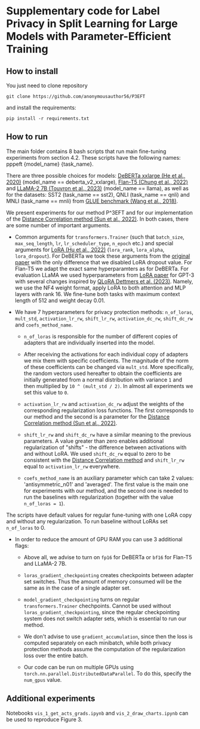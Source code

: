 # Supplementary code for Label Privacy in Split Learning for Large Models with Parameter-Efficient Training

## How to install

You just need to clone repository

```
git clone https://github.com/anonymousauthor56/P3EFT
```

and install the requirements:

```
pip install -r requirements.txt
```

## How to run

The main folder contains 8 bash scripts that run main fine-tuning experiments from section 4.2. These scripts have the following names: pppeft {model_name} {task_name}.

There are three possible choices for models: [DeBERTa xxlarge (He et al., 2020)](https://arxiv.org/abs/2006.03654) (model_name == deberta_v2_xxlarge), [Flan-T5 (Chung et al., 2022)](https://arxiv.org/abs/2210.11416) and [LLaMA-2 7B (Touvron et al., 2023)](https://arxiv.org/abs/2307.09288) (model_name == llama), as well as for the datasets: SST2 (task_name == sst2), QNLI (task_name == qnli) and MNLI (task_name == mnli) from [GLUE benchmark (Wang et al., 2018)](https://arxiv.org/abs/1804.07461).

We present experiments for our method P^3EFT and for our implementation of the [Distance Correlation method (Sun et al., 2022)](https://arxiv.org/abs/2203.01451). In both cases, there are some number of important arguments.

* Common arguments for `transformers.Trainer` (such that `batch_size`, `max_seq_length`, `lr`, `lr_scheduler_type`, `n_epoch` etc.) and special arguments for [LoRA (Hu et al., 2022)](https://arxiv.org/abs/2106.09685) (`lora_rank`, `lora_alpha`, `lora_dropout`). For DeBERTa we took these arguments from the [original paper](https://arxiv.org/abs/2106.09685) with the only difference that we disabled LoRA dropout value. For Flan-T5 we adapt the exact same hyperparamters as for DeBERTa. For evaluation LLaMA we used hyperparameters from [LoRA paper](https://arxiv.org/abs/2106.09685) for GPT-3 with several changes inspired by [QLoRA Dettmers et al. (2023)](https://arxiv.org/abs/2305.14314). Namely, we use the NF4 weight format, apply LoRA to both attention and MLP layers with rank 16. We fine-tune both tasks with maximum context length of 512 and weight decay 0.01.

* We have 7 hyperparameters for privacy protection methods: `n_of_loras`, `mult_std`, `activation_lr_rw`, `shift_lr_rw`, `activation_dc_rw`, `shift_dc_rw` and `coefs_method_name`. 

    * `n_of_loras` is responsible for the number of different copies of adapters that are individually inserted into the model. 

    * After receiving the activations for each individual copy of adapters we mix them with specific coefficients. The magnitude of the norm of these coefficients can be changed via `mult_std`. More specifically, the random vectors used hereafter to obtain the coefficients are initially generated from a normal distribution with variance `1` and then multiplied by `10 ^ (mult_std / 2)`. In almost all experiments we set this value to `0`.
    
    * `activation_lr_rw` and `activation_dc_rw` adjust the weights of the corresponding regularization loss functions. The first corresponds to our method and the second is a parameter for the [Distance Correlation method (Sun et al., 2022)](https://arxiv.org/abs/2203.01451).

    * `shift_lr_rw` and `shift_dc_rw` have a similar meaning to the previous parameters. A value greater than zero enables additional regularization of "shifts" - the difference between activations with and without LoRA. We used `shift_dc_rw` equal to zero to be consistent with the [Distance Correlation method](https://arxiv.org/abs/2203.01451) and `shift_lr_rw` equal to `activation_lr_rw` everywhere. 

    * `coefs_method_name` is an auxiliary parameter which can take 2 values: 'antisymmetric_n01' and 'averaged'. The first value is the main one for experiments with our method, and the second one is needed to run the baselines with regularization (together with the value `n_of_loras = 1`).

The scripts have default values for regular fune-tuning with one LoRA copy and without any regularization. To run baseline without LoRAs set `n_of_loras` to 0.

* In order to reduce the amount of GPU RAM you can use 3 additional flags:

    * Above all, we advise to turn on `fp16` for DeBERTa or `bf16` for Flan-T5 and LLaMA-2 7B.

    * `loras_gradient_checkpointing` creates checkpoints between adapter set switches. Thus the amount of memory consumed will be the same as in the case of a single adapter set.

    * `model_gradient_checkpointing` turns on regular `transformers.Trainer` chechpoints. Cannot be used without `loras_gradient_checkpointing`, since the regular checkpointing system does not switch adapter sets, which is essential to run our method.

    * We don't advise to use `gradient_accumulation`, since then the loss is computed separately on each minibatch, while both privacy protection methods assume the computation of the regularization loss over the entire batch.

    * Our code can be run on multiple GPUs using `torch.nn.parallel.DistributedDataParallel`. To do this, specify the `num_gpus` value.

## Additional experiments

Notebooks `vis_1_get_acts_grads.ipynb` and `vis_2_draw_charts.ipynb` can be used to reproduce Figure 3.